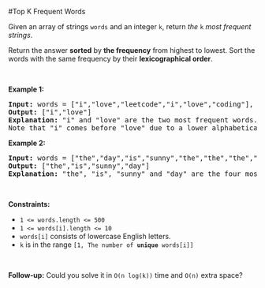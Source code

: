 #Top K Frequent Words
<p>Given an array of strings <code>words</code> and an integer <code>k</code>, return <em>the </em><code>k</code><em> most frequent strings</em>.</p>
<p>Return the answer <strong>sorted</strong> by <strong>the frequency</strong> from highest to lowest. Sort the words with the same frequency by their <strong>lexicographical order</strong>.</p>
<p> </p>
<p><strong class="example">Example 1:</strong></p>
<pre><strong>Input:</strong> words = ["i","love","leetcode","i","love","coding"], k = 2
<strong>Output:</strong> ["i","love"]
<strong>Explanation:</strong> "i" and "love" are the two most frequent words.
Note that "i" comes before "love" due to a lower alphabetical order.
</pre>
<p><strong class="example">Example 2:</strong></p>
<pre><strong>Input:</strong> words = ["the","day","is","sunny","the","the","the","sunny","is","is"], k = 4
<strong>Output:</strong> ["the","is","sunny","day"]
<strong>Explanation:</strong> "the", "is", "sunny" and "day" are the four most frequent words, with the number of occurrence being 4, 3, 2 and 1 respectively.
</pre>
<p> </p>
<p><strong>Constraints:</strong></p>
<ul>
<li><code>1 &lt;= words.length &lt;= 500</code></li>
<li><code>1 &lt;= words[i].length &lt;= 10</code></li>
<li><code>words[i]</code> consists of lowercase English letters.</li>
<li><code>k</code> is in the range <code>[1, The number of <strong>unique</strong> words[i]]</code></li>
</ul>
<p> </p>
<p><strong>Follow-up:</strong> Could you solve it in <code>O(n log(k))</code> time and <code>O(n)</code> extra space?</p>
